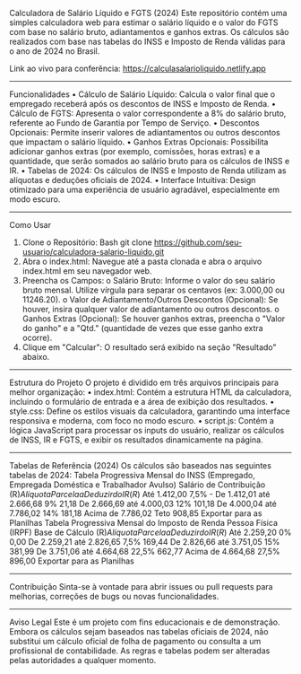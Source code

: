 Calculadora de Salário Líquido e FGTS (2024)
Este repositório contém uma simples calculadora web para estimar o salário líquido e o valor do FGTS com base no salário bruto, adiantamentos e ganhos extras. Os cálculos são realizados com base nas tabelas do INSS e Imposto de Renda válidas para o ano de 2024 no Brasil.

Link ao vivo para conferência: https://calculasalarioliquido.netlify.app
________________________________________
Funcionalidades
•	Cálculo de Salário Líquido: Calcula o valor final que o empregado receberá após os descontos de INSS e Imposto de Renda.
•	Cálculo de FGTS: Apresenta o valor correspondente a 8% do salário bruto, referente ao Fundo de Garantia por Tempo de Serviço.
•	Descontos Opcionais: Permite inserir valores de adiantamentos ou outros descontos que impactam o salário líquido.
•	Ganhos Extras Opcionais: Possibilita adicionar ganhos extras (por exemplo, comissões, horas extras) e a quantidade, que serão somados ao salário bruto para os cálculos de INSS e IR.
•	Tabelas de 2024: Os cálculos de INSS e Imposto de Renda utilizam as alíquotas e deduções oficiais de 2024.
•	Interface Intuitiva: Design otimizado para uma experiência de usuário agradável, especialmente em modo escuro.
________________________________________
Como Usar
1.	Clone o Repositório: 
Bash
git clone https://github.com/seu-usuario/calculadora-salario-liquido.git
2.	Abra o index.html: Navegue até a pasta clonada e abra o arquivo index.html em seu navegador web.
3.	Preencha os Campos: 
o	Salário Bruto: Informe o valor do seu salário bruto mensal. Utilize vírgula para separar os centavos (ex: 3.000,00 ou 11246.20).
o	Valor de Adiantamento/Outros Descontos (Opcional): Se houver, insira qualquer valor de adiantamento ou outros descontos.
o	Ganhos Extras (Opcional): Se houver ganhos extras, preencha o "Valor do ganho" e a "Qtd." (quantidade de vezes que esse ganho extra ocorre).
4.	Clique em "Calcular": O resultado será exibido na seção "Resultado" abaixo.
________________________________________
Estrutura do Projeto
O projeto é dividido em três arquivos principais para melhor organização:
•	index.html: Contém a estrutura HTML da calculadora, incluindo o formulário de entrada e a área de exibição dos resultados.
•	style.css: Define os estilos visuais da calculadora, garantindo uma interface responsiva e moderna, com foco no modo escuro.
•	script.js: Contém a lógica JavaScript para processar os inputs do usuário, realizar os cálculos de INSS, IR e FGTS, e exibir os resultados dinamicamente na página.
________________________________________
Tabelas de Referência (2024)
Os cálculos são baseados nas seguintes tabelas de 2024:
Tabela Progressiva Mensal do INSS (Empregado, Empregada Doméstica e Trabalhador Avulso)
Salário de Contribuição (R$)	Alíquota	Parcela a Deduzir do IR (R$)
Até 1.412,00	7,5%	-
De 1.412,01 até 2.666,68	9%	21,18
De 2.666,69 até 4.000,03	12%	101,18
De 4.000,04 até 7.786,02	14%	181,18
Acima de 7.786,02	Teto	908,85
Exportar para as Planilhas
Tabela Progressiva Mensal do Imposto de Renda Pessoa Física (IRPF)
Base de Cálculo (R$)	Alíquota	Parcela a Deduzir do IR (R$)
Até 2.259,20	0%	0,00
De 2.259,21 até 2.826,65	7,5%	169,44
De 2.826,66 até 3.751,05	15%	381,99
De 3.751,06 até 4.664,68	22,5%	662,77
Acima de 4.664,68	27,5%	896,00
Exportar para as Planilhas
________________________________________
Contribuição
Sinta-se à vontade para abrir issues ou pull requests para melhorias, correções de bugs ou novas funcionalidades.
________________________________________
Aviso Legal
Este é um projeto com fins educacionais e de demonstração. Embora os cálculos sejam baseados nas tabelas oficiais de 2024, não substitui um cálculo oficial de folha de pagamento ou consulta a um profissional de contabilidade. As regras e tabelas podem ser alteradas pelas autoridades a qualquer momento.

